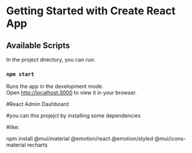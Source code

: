 # Getting Started with Create React App

## Available Scripts

In the project directory, you can run:

### `npm start`

Runs the app in the development mode.\
Open [http://localhost:3000](http://localhost:3000) to view it in your browser.



#React Admin Dashboard

#you can this projejct by installing some dependencies

#like:

npm install @mui/material @emotion/react @emotion/styled @mui/icons-material  recharts




